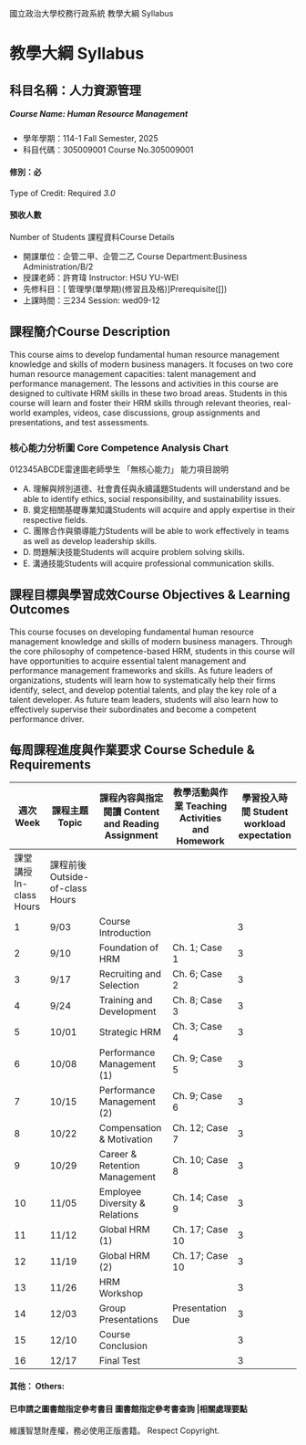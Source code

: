 國立政治大學校務行政系統 教學大綱 Syllabus
# 教學大綱 Syllabus
##  科目名稱：人力資源管理 
#####  Course Name: Human Resource Management
  * 學年學期：114-1 Fall Semester, 2025 
  * 科目代碼：305009001 Course No.305009001
#### 修別：必
Type of Credit: Required 
_3.0_
#### 預收人數
Number of Students
課程資料Course Details
  * 開課單位：企管二甲、企管二乙 Course Department:Business Administration/B/2 
  * 授課老師：許育瑋 Instructor: HSU YU-WEI 
  * 先修科目：[ 管理學(單學期)(修習且及格)]Prerequisite([])
  * 上課時間：三234 Session: wed09-12
##  課程簡介Course Description
This course aims to develop fundamental human resource management knowledge and skills of modern business managers. It focuses on two core human resource management capacities: talent management and performance management. The lessons and activities in this course are designed to cultivate HRM skills in these two broad areas. Students in this course will learn and foster their HRM skills through relevant theories, real-world examples, videos, case discussions, group assignments and presentations, and test assessments. 
###  核心能力分析圖 Core Competence Analysis Chart
012345ABCDE雷達圖老師學生
「無核心能力」 
能力項目說明
  * A. 理解與辨別道德、社會責任與永續議題Students will understand and be able to identify ethics, social responsibility, and sustainability issues.
  * B. 奠定相關基礎專業知識Students will acquire and apply expertise in their respective fields.
  * C. 團隊合作與領導能力Students will be able to work effectively in teams as well as develop leadership skills.
  * D. 問題解決技能Students will acquire problem solving skills.
  * E. 溝通技能Students will acquire professional communication skills.
##  課程目標與學習成效Course Objectives & Learning Outcomes 
This course focuses on developing fundamental human resource management knowledge and skills of modern business managers. Through the core philosophy of competence-based HRM, students in this course will have opportunities to acquire essential talent management and performance management frameworks and skills. As future leaders of organizations, students will learn how to systematically help their firms identify, select, and develop potential talents, and play the key role of a talent developer. As future team leaders, students will also learn how to effectively supervise their subordinates and become a competent performance driver. 
##  每周課程進度與作業要求 Course Schedule & Requirements
週次 Week |  課程主題 Topic |  課程內容與指定閱讀 Content and Reading Assignment |  教學活動與作業 Teaching Activities and Homework |  學習投入時間 Student workload expectation  
---|---|---|---|---  
課堂講授 In-class Hours |  課程前後 Outside-of-class Hours  
1 |  9/03 |  Course Introduction |  |  3 |  3  
2 |  9/10 |  Foundation of HRM |  Ch. 1; Case 1 |  3 |  3  
3 |  9/17 |  Recruiting and Selection |  Ch. 6; Case 2 |  3 |  3  
4 |  9/24 |  Training and Development |  Ch. 8; Case 3 |  3 |  3  
5 |  10/01 |  Strategic HRM |  Ch. 3; Case 4 |  3 |  3  
6 |  10/08 |  Performance Management (1) |  Ch. 9; Case 5 |  3 |  3  
7 |  10/15 |  Performance Management (2) |  Ch. 9; Case 6 |  3 |  3  
8 |  10/22 |  Compensation & Motivation |  Ch. 12; Case 7 |  3 |  3  
9 |  10/29 |  Career & Retention Management |  Ch. 10; Case 8 |  3 |  3  
10 |  11/05 |  Employee Diversity & Relations |  Ch. 14; Case 9 |  3 |  3  
11 |  11/12 |  Global HRM (1) |  Ch. 17; Case 10 |  3 |  3  
12 |  11/19 |  Global HRM (2) |  Ch. 17; Case 10 |  3 |  3  
13 |  11/26 |  HRM Workshop |  |  3 |  3  
14 |  12/03 |  Group Presentations |  Presentation Due |  3 |  3  
15 |  12/10 |  Course Conclusion |  |  3 |  3  
16 |  12/17 |  Final Test |  |  3 |  3  
####  其他： Others:
####  已申請之圖書館指定參考書目  圖書館指定參考書查詢 |相關處理要點
維護智慧財產權，務必使用正版書籍。 Respect Copyright.
